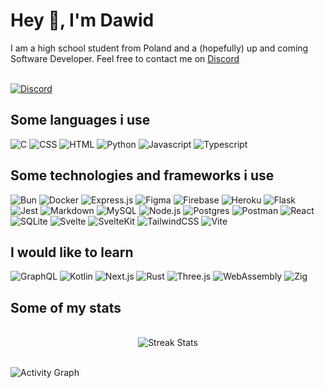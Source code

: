 # Hey 👋, I'm Dawid

I am a high school student from Poland and a (hopefully) up and coming Software Developer. Feel free to contact me on [Discord](https://discord.com/users/835958079521554503)
<br><br>

[![Discord](https://lanyard.cnrad.dev/api/835958079521554503?bg=0a0a0a)](https://discord.com/users/835958079521554503)

## Some languages i use

![C](https://img.shields.io/badge/C-0a0a0a?style=for-the-badge&logo=c&logoColor=f5f5f5)
![CSS](https://img.shields.io/badge/CSS3-0a0a0a?style=for-the-badge&logo=css3&logoColor=f5f5f5)
![HTML](https://img.shields.io/badge/HTML5-0a0a0a?style=for-the-badge&logo=html5&logoColor=f5f5f5)
![Python](https://img.shields.io/badge/Python-0a0a0a?style=for-the-badge&logo=python&logoColor=f5f5f5)
![Javascript](https://img.shields.io/badge/JavaScript-0a0a0a?style=for-the-badge&logo=javascript&logoColor=f5f5f5)
![Typescript](https://img.shields.io/badge/TypeScript-0a0a0a?style=for-the-badge&logo=typescript&logoColor=f5f5f5)

## Some technologies and frameworks i use

![Bun](https://img.shields.io/badge/bun-0a0a0a?style=for-the-badge&logo=bun&logoColor=f5f5f5)
![Docker](https://img.shields.io/badge/Docker-0a0a0a?style=for-the-badge&logo=docker&logoColor=f5f5f5)
![Express.js](https://img.shields.io/badge/Express%20js-0a0a0a?style=for-the-badge&logo=express&logoColor=f5f5f5)
![Figma](https://img.shields.io/badge/Figma-0a0a0a?style=for-the-badge&logo=figma&logoColor=f5f5f5)
![Firebase](https://img.shields.io/badge/firebase-0a0a0a?style=for-the-badge&logo=firebase&logoColor=f5f5f5)
![Heroku](https://img.shields.io/badge/Heroku-0a0a0a?style=for-the-badge&logo=heroku&logoColor=f5f5f5)
![Flask](https://img.shields.io/badge/Flask-0a0a0a?style=for-the-badge&logo=flask&logoColor=f5f5f5)
![Jest](https://img.shields.io/badge/Jest-0a0a0a?style=for-the-badge&logo=jest&logoColor=f5f5f5)
![Markdown](https://img.shields.io/badge/Markdown-0a0a0a?style=for-the-badge&logo=markdown&logoColor=f5f5f5)
![MySQL](https://img.shields.io/badge/MySQL-0a0a0a?style=for-the-badge&logo=mysql&logoColor=f5f5f5)
![Node.js](https://img.shields.io/badge/Node%20js-0a0a0a?style=for-the-badge&logo=nodedotjs&logoColor=f5f5f5)
![Postgres](https://img.shields.io/badge/PostgreSQL-0a0a0a?style=for-the-badge&logo=postgresql&logoColor=f5f5f5)
![Postman](https://img.shields.io/badge/Postman-0a0a0a?style=for-the-badge&logo=Postman&logoColor=f5f5f5)
![React](https://img.shields.io/badge/React-0a0a0a?style=for-the-badge&logo=react&logoColor=f5f5f5)
![SQLite](https://img.shields.io/badge/Sqlite-0a0a0a?style=for-the-badge&logo=sqlite&logoColor=f5f5f5)
![Svelte](https://img.shields.io/badge/Svelte-0a0a0a?style=for-the-badge&logo=svelte&logoColor=f5f5f5)
![SvelteKit](https://img.shields.io/badge/SvelteKit-0a0a0a?style=for-the-badge&logo=Svelte&logoColor=f5f5f5)
![TailwindCSS](https://img.shields.io/badge/Tailwind_CSS-0a0a0a?style=for-the-badge&logo=tailwind-css&logoColor=f5f5f5)
![Vite](https://img.shields.io/badge/Vite-0a0a0a?style=for-the-badge&logo=vite&logoColor=f5f5f5)

## I would like to learn

![GraphQL](https://img.shields.io/badge/GraphQl-0a0a0a?style=for-the-badge&logo=graphql&logoColor=f5f5f5)
![Kotlin](https://img.shields.io/badge/Kotlin-0a0a0a?style=for-the-badge&logo=kotlin&logoColor=f5f5f5)
![Next.js](https://img.shields.io/badge/next%20js-0a0a0a?style=for-the-badge&logo=nextdotjs&logoColor=f5f5f5)
![Rust](https://img.shields.io/badge/Rust-0a0a0a?style=for-the-badge&logo=rust&logoColor=f5f5f5)
![Three.js](https://img.shields.io/badge/ThreeJs-0a0a0a?style=for-the-badge&logo=three.js&logoColor=f5f5f5)
![WebAssembly](https://img.shields.io/badge/WebAssembly-0a0a0a?style=for-the-badge&logo=WebAssembly&logoColor=f5f5f5)
![Zig](https://img.shields.io/badge/zig-0a0a0a?style=for-the-badge&logo=zig&logoColor=f5f5f5)

## Some of my stats
<br>
<div align="center">
  <img src="https://github-readme-streak-stats-9m8ugfa77-denvercoder1.vercel.app/?user=xAkre&hide_border=true&background=0a0a0a&stroke=f5f5f5&ring=f5f5f5&fire=f5f5f5&currStreakNum=f5f5f5&sideNums=e5e5e5&currStreakLabel=e5e5e5&sideLabels=d4d4d4&dates=d4d4d4&excludeDayLabel=d4d4d4" alt="Streak Stats">
</div>
<br>

![Activity Graph](https://github-readme-activity-graph.vercel.app/graph/?username=xAkre&bg_color=0a0a0a&color=f5f5f5&line=f5f5f5&point=f5f5f5&hide_border=true)
